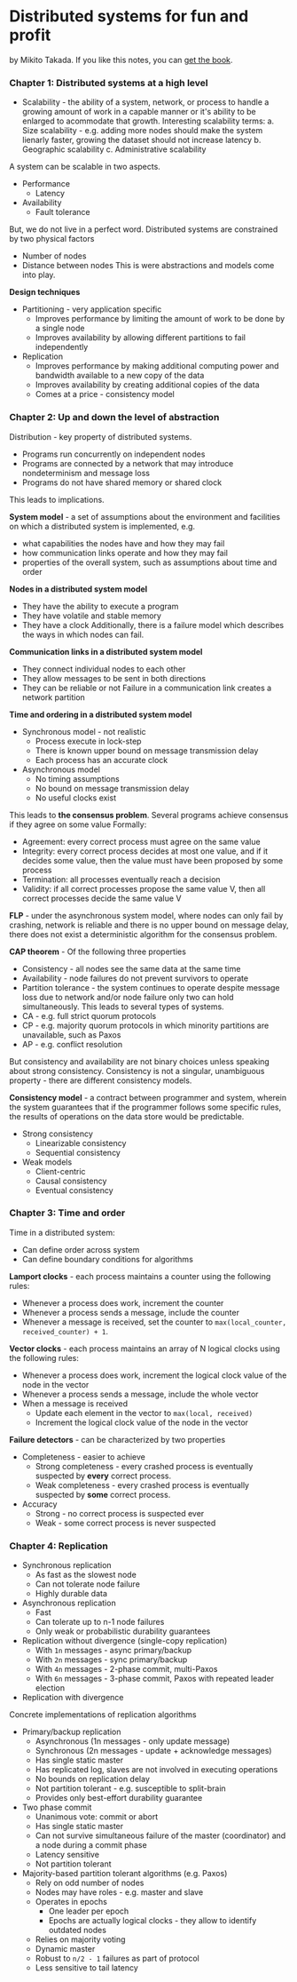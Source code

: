 # Distributed systems for fun and profit
by Mikito Takada. If you like this notes, you can [get the
book](http://book.mixu.net/distsys/single-page.html).


### Chapter 1: Distributed systems at a high level
* Scalability - the ability of a system, network, or process to handle a growing
  amount of work in a capable manner or it's ability to be enlarged to
  acommodate that growth. Interesting scalability terms:
  a. Size scalability - e.g. adding more nodes should make the system lienarly
  faster, growing the dataset should not increase latency
  b. Geographic scalability
  c. Administrative scalability

A system can be scalable in two aspects.
* Performance
    * Latency
* Availability
    * Fault tolerance

But, we do not live in a perfect word. Distributed systems are constrained by
two physical factors
* Number of nodes
* Distance between nodes
This is were abstractions and models come into play.

**Design techniques**
* Partitioning - very application specific
    * Improves performance by limiting the amount of work to be done by a single
      node
    * Improves availability by allowing different partitions to fail
      independently
* Replication
    * Improves performance by making additional computing power and bandwidth
      available to a new copy of the data
    * Improves availability by creating additional copies of the data
    * Comes at a price - consistency model

### Chapter 2: Up and down the level of abstraction

Distribution - key property of distributed systems.

* Programs run concurrently on independent nodes
* Programs are connected by a network that may introduce nondeterminism and
  message loss
* Programs do not have shared memory or shared clock

This leads to implications.

**System model** - a set of assumptions about the environment and facilities on
which a distributed system is implemented, e.g.
* what capabilities the nodes have and how they may fail
* how communication links operate and how they may fail
* properties of the overall system, such as assumptions about time and order

**Nodes in a distributed system model**
* They have the ability to execute a program
* They have volatile and stable memory
* They have a clock
Additionally, there is a failure model which describes the ways in which nodes
can fail.

**Communication links in a distributed system model**
* They connect individual nodes to each other
* They allow messages to be sent in both directions
* They can be reliable or not
Failure in a communication link creates a network partition

**Time and ordering in a distributed system model**
* Synchronous model - not realistic
    * Process execute in lock-step
    * There is known upper bound on message transmission delay
    * Each process has an accurate clock
* Asynchronous model
    * No timing assumptions
    * No bound on message transmission delay
    * No useful clocks exist

This leads to **the consensus problem**. Several programs achieve consensus if
they agree on some value Formally:
* Agreement: every correct process must agree on the same value
* Integrity: every correct process decides at most one value, and if it decides
  some value, then the value must have been proposed by some process
* Termination: all processes eventually reach a decision
* Validity: if all correct processes propose the same value V, then all correct
  processes decide the same value V

**FLP** - under the asynchronous system model, where nodes can only fail by
crashing, network is reliable and there is no upper bound on message delay,
there does not exist a deterministic algorithm for the consensus problem.

**CAP theorem** - Of the following three properties
* Consistency - all nodes see the same data at the same time
* Availability - node failures do not prevent survivors to operate
* Partition tolerance - the system continues to operate despite message loss due
  to network and/or node failure
only two can hold simultaneously. This leads to several types of systems.
* CA - e.g. full strict quorum protocols
* CP - e.g. majority quorum protocols in which minority partitions are
  unavailable, such as Paxos
* AP - e.g. conflict resolution

But consistency and availability are not binary choices unless speaking about
strong consistency. Consistency is not a singular, unambiguous property - there
are different consistency models.

**Consistency model** - a contract between programmer and system, wherein the
system guarantees that if the programmer follows some specific rules, the
results of operations on the data store would be predictable.
* Strong consistency
    * Linearizable consistency
    * Sequential consistency
* Weak models
    * Client-centric
    * Causal consistency
    * Eventual consistency

### Chapter 3: Time and order

Time in a distributed system:
* Can define order across system
* Can define boundary conditions for algorithms

**Lamport clocks** - each process maintains a counter using the following rules:
* Whenever a process does work, increment the counter
* Whenever a process sends a message, include the counter
* Whenever a message is received, set the counter to `max(local_counter,
  received_counter) + 1`.

**Vector clocks** - each process maintains an array of N logical clocks using
the following rules:
* Whenever a process does work, increment the logical clock value of the node in
  the vector
* Whenever a process sends a message, include the whole vector
* When a message is received
    * Update each element in the vector to `max(local, received)`
    * Increment the logical clock value of the node in the vector

**Failure detectors** - can be characterized by two properties
* Completeness - easier to achieve
    * Strong completeness - every crashed process is eventually suspected by
      **every** correct process.
    * Weak completeness - every crashed process is eventually suspected by
      **some** correct process.
* Accuracy
    * Strong - no correct process is suspected ever
    * Weak - some correct process is never suspected

### Chapter 4: Replication

* Synchronous replication
    * As fast as the slowest node
    * Can not tolerate node failure
    * Highly durable data
* Asynchronous replication
    * Fast
    * Can tolerate up to n-1 node failures
    * Only weak or probabilistic durability guarantees
* Replication without divergence (single-copy replication)
    * With `1n` messages - async primary/backup
    * With `2n` messages - sync primary/backup
    * With `4n` messages - 2-phase commit, multi-Paxos
    * With `6n` messages - 3-phase commit, Paxos with repeated leader election
* Replication with divergence

Concrete implementations of replication algorithms
* Primary/backup replication
    * Asynchronous (1n messages - only update message)
    * Synchronous (2n messages - update + acknowledge messages)
    * Has single static master
    * Has replicated log, slaves are not involved in executing operations
    * No bounds on replication delay
    * Not partition tolerant - e.g. susceptible to split-brain
    * Provides only best-effort durability guarantee
* Two phase commit
    * Unanimous vote: commit or abort
    * Has single static master
    * Can not survive simultaneous failure of the master (coordinator) and a
      node during a commit phase
    * Latency sensitive
    * Not partition tolerant
* Majority-based partition tolerant algorithms (e.g. Paxos)
    * Rely on odd number of nodes
    * Nodes may have roles - e.g. master and slave
    * Operates in epochs
        * One leader per epoch
        * Epochs are actually logical clocks - they allow to identify outdated
          nodes
    * Relies on majority voting
    * Dynamic master
    * Robust to `n/2 - 1` failures as part of protocol
    * Less sensitive to tail latency
